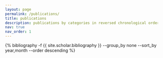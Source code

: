 ```yaml
---
layout: page
permalink: /publications/
title: publications
description: publications by categories in reversed chronological order. generated by jekyll-scholar.
nav: true
nav_order: 1
---
```

<!-- _pages/publications.md -->
<div class="publications">

<!-- {% bibliography -f {{ site.scholar.bibliography }} %} -->
{% bibliography -f {{ site.scholar.bibliography }} --group_by none --sort_by year,month --order descending %}
</div>
